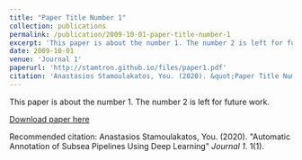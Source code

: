 ```yaml
---
title: "Paper Title Number 1"
collection: publications
permalink: /publication/2009-10-01-paper-title-number-1
excerpt: 'This paper is about the number 1. The number 2 is left for future work.'
date: 2009-10-01
venue: 'Journal 1'
paperurl: 'http://stamtron.github.io/files/paper1.pdf'
citation: 'Anastasios Stamoulakatos, You. (2020). &quot;Paper Title Number 1.&quot; <i>Journal 1</i>. 1(1).'
---
```

This paper is about the number 1. The number 2 is left for future work.

[Download paper here](http://stamtron.github.io/files/paper1.pdf)

Recommended citation: Anastasios Stamoulakatos, You. (2020). "Automatic Annotation of Subsea Pipelines Using Deep Learning" <i>Journal 1</i>. 1(1).

